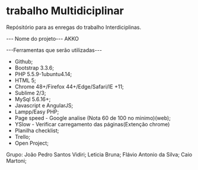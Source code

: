 # trabalho Multidiciplinar
Repósitório para as enregas do trabalho Interdiciplinas. 

--- Nome do projeto---
AKKO

---Ferramentas que serão utilizadas---
* Github;
* Bootstrap 3.3.6;
* PHP 5.5.9-1ubuntu4.14;
* HTML 5;
* Chrome 48+/Firefox 44+/Edge/Safari/IE +11;
* Sublime 2/3;
* MySql 5.6.16+;
* Javascript e AngularJS;
* Lampp/Easy PHP;
* Page speed - Google analise (Nota 60 de 100 no minimo)(web);
* YSlow - Verificar carregamento das páginas(Extenção chrome)
* Planilha checklist;
* Trello;
* Open Project;

Grupo:
  João Pedro Santos Vidiri;
  Leticia Bruna;
  Flávio Antonio da Silva;
  Caio Martoni;